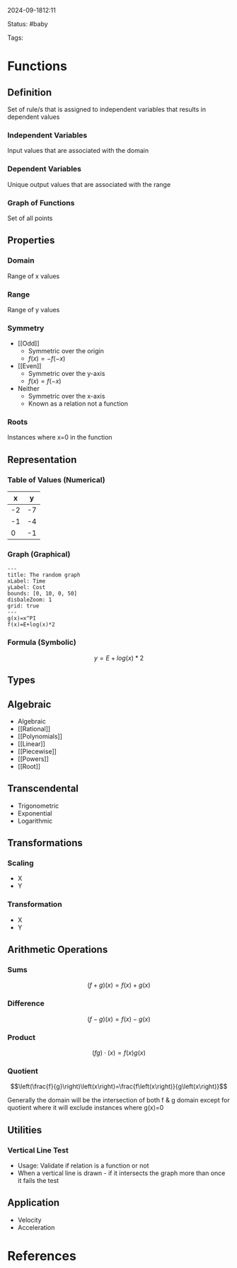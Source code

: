 2024-09-1812:11

Status: #baby

Tags: 

# **Functions**

## **Definition**
Set of rule/s that is assigned to independent variables that results in dependent values
### Independent Variables
Input values that are associated with the domain
### Dependent Variables
Unique output values that are associated with the range
### Graph of Functions
Set of all points
## **Properties**

### Domain
Range of x values
### Range
Range of y values
### Symmetry
- [[Odd]]
	- Symmetric over the origin 
	- $f(x)=-f(-x)$
- [[Even]]
	- Symmetric over the y-axis
	- $f(x)=f(-x)$
- Neither
	- Symmetric over the x-axis
	- Known as a relation not a function
### Roots
Instances where x=0 in the function
## **Representation**
### Table of Values (Numerical)

| x   | y   |
| --- | --- |
| -2  | -7  |
| -1  | -4  |
| 0   | -1  |

### Graph (Graphical)

```functionplot
---
title: The random graph
xLabel: Time
yLabel: Cost
bounds: [0, 10, 0, 50]
disbaleZoom: 1
grid: true
---
g(x)=x^PI
f(x)=E+log(x)*2
```

### Formula (Symbolic)
$$y=E+log(x)*2$$
## **Types**
## Algebraic
- Algebraic
- [[Rational]]
- [[Polynomials]]
- [[Linear]]
- [[Piecewise]]
- [[Powers]]
- [[Root]]
## Transcendental
- Trigonometric
- Exponential
- Logarithmic

## **Transformations**
### Scaling
- X
- Y
### Transformation
- X
- Y
## **Arithmetic Operations**
### Sums
$$(f+g)(x)=f(x)+g(x)$$
### Difference
$$(f-g)(x)=f(x)-g(x)$$
### Product
$$\left(fg\right)\cdot\left(x\right)=f\left(x\right)g\left(x\right)$$
### Quotient
$$\left(\frac{f}{g}\right)\left(x\right)=\frac{f\left(x\right)}{g\left(x\right)}$$

Generally the domain will be the intersection of both f & g domain except for quotient where it will exclude instances where g(x)=0
## **Utilities**
### Vertical Line Test
- Usage: Validate if relation is a function or not
- When a vertical line is drawn - if it intersects the graph more than once it fails the test
## **Application**
- Velocity
- Acceleration
# References

